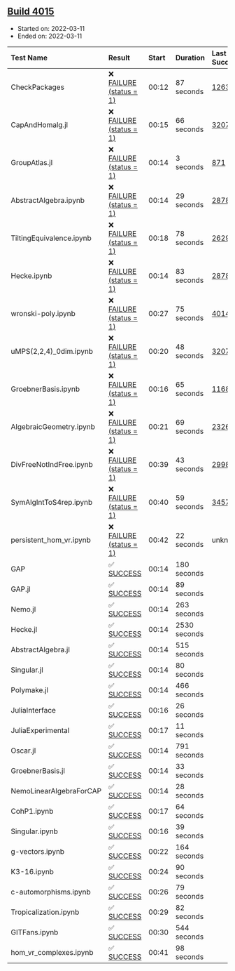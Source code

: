 ## [Build 4015](https://oscarci.mathematik.uni-kl.de/job/oscar-stable/4015/)

* Started on: 2022-03-11
* Ended on: 2022-03-11

| Test Name    | Result | Start | Duration | Last Success | First Failure |
|:-------------|:-------|:------|:---------|:-------------|:--------------|
| CheckPackages | ❌ [FAILURE (status = 1)](https://oscarci.mathematik.uni-kl.de/job/oscar-stable/4015/artifact/logs/build-4015/CheckPackages.log) | 00:12 | 87 seconds | [1263](https://oscarci.mathematik.uni-kl.de/job/oscar-stable/1263/) | [1264](https://oscarci.mathematik.uni-kl.de/job/oscar-stable/1264/) |
| CapAndHomalg.jl | ❌ [FAILURE (status = 1)](https://oscarci.mathematik.uni-kl.de/job/oscar-stable/4015/artifact/logs/build-4015/CapAndHomalg.jl.log) | 00:15 | 66 seconds | [3207](https://oscarci.mathematik.uni-kl.de/job/oscar-stable/3207/) | [3208](https://oscarci.mathematik.uni-kl.de/job/oscar-stable/3208/) |
| GroupAtlas.jl | ❌ [FAILURE (status = 1)](https://oscarci.mathematik.uni-kl.de/job/oscar-stable/4015/artifact/logs/build-4015/GroupAtlas.jl.log) | 00:14 | 3 seconds | [871](https://oscarci.mathematik.uni-kl.de/job/oscar-stable/871/) | [872](https://oscarci.mathematik.uni-kl.de/job/oscar-stable/872/) |
| AbstractAlgebra.ipynb | ❌ [FAILURE (status = 1)](https://oscarci.mathematik.uni-kl.de/job/oscar-stable/4015/artifact/logs/build-4015/AbstractAlgebra.ipynb.log) | 00:14 | 29 seconds | [2878](https://oscarci.mathematik.uni-kl.de/job/oscar-stable/2878/) | [2879](https://oscarci.mathematik.uni-kl.de/job/oscar-stable/2879/) |
| TiltingEquivalence.ipynb | ❌ [FAILURE (status = 1)](https://oscarci.mathematik.uni-kl.de/job/oscar-stable/4015/artifact/logs/build-4015/TiltingEquivalence.ipynb.log) | 00:18 | 78 seconds | [2629](https://oscarci.mathematik.uni-kl.de/job/oscar-stable/2629/) | [2630](https://oscarci.mathematik.uni-kl.de/job/oscar-stable/2630/) |
| Hecke.ipynb | ❌ [FAILURE (status = 1)](https://oscarci.mathematik.uni-kl.de/job/oscar-stable/4015/artifact/logs/build-4015/Hecke.ipynb.log) | 00:14 | 83 seconds | [2878](https://oscarci.mathematik.uni-kl.de/job/oscar-stable/2878/) | [2879](https://oscarci.mathematik.uni-kl.de/job/oscar-stable/2879/) |
| wronski-poly.ipynb | ❌ [FAILURE (status = 1)](https://oscarci.mathematik.uni-kl.de/job/oscar-stable/4015/artifact/logs/build-4015/wronski-poly.ipynb.log) | 00:27 | 75 seconds | [4014](https://oscarci.mathematik.uni-kl.de/job/oscar-stable/4014/) | [4015](https://oscarci.mathematik.uni-kl.de/job/oscar-stable/4015/) |
| uMPS(2,2,4)_0dim.ipynb | ❌ [FAILURE (status = 1)](https://oscarci.mathematik.uni-kl.de/job/oscar-stable/4015/artifact/logs/build-4015/uMPS-2-2-4-_0dim.ipynb.log) | 00:20 | 48 seconds | [3207](https://oscarci.mathematik.uni-kl.de/job/oscar-stable/3207/) | [3208](https://oscarci.mathematik.uni-kl.de/job/oscar-stable/3208/) |
| GroebnerBasis.ipynb | ❌ [FAILURE (status = 1)](https://oscarci.mathematik.uni-kl.de/job/oscar-stable/4015/artifact/logs/build-4015/GroebnerBasis.ipynb.log) | 00:16 | 65 seconds | [1168](https://oscarci.mathematik.uni-kl.de/job/oscar-stable/1168/) | [1169](https://oscarci.mathematik.uni-kl.de/job/oscar-stable/1169/) |
| AlgebraicGeometry.ipynb | ❌ [FAILURE (status = 1)](https://oscarci.mathematik.uni-kl.de/job/oscar-stable/4015/artifact/logs/build-4015/AlgebraicGeometry.ipynb.log) | 00:21 | 69 seconds | [2326](https://oscarci.mathematik.uni-kl.de/job/oscar-stable/2326/) | [2327](https://oscarci.mathematik.uni-kl.de/job/oscar-stable/2327/) |
| DivFreeNotIndFree.ipynb | ❌ [FAILURE (status = 1)](https://oscarci.mathematik.uni-kl.de/job/oscar-stable/4015/artifact/logs/build-4015/DivFreeNotIndFree.ipynb.log) | 00:39 | 43 seconds | [2998](https://oscarci.mathematik.uni-kl.de/job/oscar-stable/2998/) | [2999](https://oscarci.mathematik.uni-kl.de/job/oscar-stable/2999/) |
| SymAlgIntToS4rep.ipynb | ❌ [FAILURE (status = 1)](https://oscarci.mathematik.uni-kl.de/job/oscar-stable/4015/artifact/logs/build-4015/SymAlgIntToS4rep.ipynb.log) | 00:40 | 59 seconds | [3457](https://oscarci.mathematik.uni-kl.de/job/oscar-stable/3457/) | [3458](https://oscarci.mathematik.uni-kl.de/job/oscar-stable/3458/) |
| persistent_hom_vr.ipynb | ❌ [FAILURE (status = 1)](https://oscarci.mathematik.uni-kl.de/job/oscar-stable/4015/artifact/logs/build-4015/persistent_hom_vr.ipynb.log) | 00:42 | 22 seconds | unknown | unknown |
| GAP | ✅ [SUCCESS](https://oscarci.mathematik.uni-kl.de/job/oscar-stable/4015/artifact/logs/build-4015/GAP.log) | 00:14 | 180 seconds |  |  |
| GAP.jl | ✅ [SUCCESS](https://oscarci.mathematik.uni-kl.de/job/oscar-stable/4015/artifact/logs/build-4015/GAP.jl.log) | 00:14 | 89 seconds |  |  |
| Nemo.jl | ✅ [SUCCESS](https://oscarci.mathematik.uni-kl.de/job/oscar-stable/4015/artifact/logs/build-4015/Nemo.jl.log) | 00:14 | 263 seconds |  |  |
| Hecke.jl | ✅ [SUCCESS](https://oscarci.mathematik.uni-kl.de/job/oscar-stable/4015/artifact/logs/build-4015/Hecke.jl.log) | 00:14 | 2530 seconds |  |  |
| AbstractAlgebra.jl | ✅ [SUCCESS](https://oscarci.mathematik.uni-kl.de/job/oscar-stable/4015/artifact/logs/build-4015/AbstractAlgebra.jl.log) | 00:14 | 515 seconds |  |  |
| Singular.jl | ✅ [SUCCESS](https://oscarci.mathematik.uni-kl.de/job/oscar-stable/4015/artifact/logs/build-4015/Singular.jl.log) | 00:14 | 80 seconds |  |  |
| Polymake.jl | ✅ [SUCCESS](https://oscarci.mathematik.uni-kl.de/job/oscar-stable/4015/artifact/logs/build-4015/Polymake.jl.log) | 00:14 | 466 seconds |  |  |
| JuliaInterface | ✅ [SUCCESS](https://oscarci.mathematik.uni-kl.de/job/oscar-stable/4015/artifact/logs/build-4015/JuliaInterface.log) | 00:16 | 26 seconds |  |  |
| JuliaExperimental | ✅ [SUCCESS](https://oscarci.mathematik.uni-kl.de/job/oscar-stable/4015/artifact/logs/build-4015/JuliaExperimental.log) | 00:17 | 11 seconds |  |  |
| Oscar.jl | ✅ [SUCCESS](https://oscarci.mathematik.uni-kl.de/job/oscar-stable/4015/artifact/logs/build-4015/Oscar.jl.log) | 00:14 | 791 seconds |  |  |
| GroebnerBasis.jl | ✅ [SUCCESS](https://oscarci.mathematik.uni-kl.de/job/oscar-stable/4015/artifact/logs/build-4015/GroebnerBasis.jl.log) | 00:14 | 33 seconds |  |  |
| NemoLinearAlgebraForCAP | ✅ [SUCCESS](https://oscarci.mathematik.uni-kl.de/job/oscar-stable/4015/artifact/logs/build-4015/NemoLinearAlgebraForCAP.log) | 00:14 | 28 seconds |  |  |
| CohP1.ipynb | ✅ [SUCCESS](https://oscarci.mathematik.uni-kl.de/job/oscar-stable/4015/artifact/logs/build-4015/CohP1.ipynb.log) | 00:17 | 64 seconds |  |  |
| Singular.ipynb | ✅ [SUCCESS](https://oscarci.mathematik.uni-kl.de/job/oscar-stable/4015/artifact/logs/build-4015/Singular.ipynb.log) | 00:16 | 39 seconds |  |  |
| g-vectors.ipynb | ✅ [SUCCESS](https://oscarci.mathematik.uni-kl.de/job/oscar-stable/4015/artifact/logs/build-4015/g-vectors.ipynb.log) | 00:22 | 164 seconds |  |  |
| K3-16.ipynb | ✅ [SUCCESS](https://oscarci.mathematik.uni-kl.de/job/oscar-stable/4015/artifact/logs/build-4015/K3-16.ipynb.log) | 00:24 | 90 seconds |  |  |
| c-automorphisms.ipynb | ✅ [SUCCESS](https://oscarci.mathematik.uni-kl.de/job/oscar-stable/4015/artifact/logs/build-4015/c-automorphisms.ipynb.log) | 00:26 | 79 seconds |  |  |
| Tropicalization.ipynb | ✅ [SUCCESS](https://oscarci.mathematik.uni-kl.de/job/oscar-stable/4015/artifact/logs/build-4015/Tropicalization.ipynb.log) | 00:29 | 82 seconds |  |  |
| GITFans.ipynb | ✅ [SUCCESS](https://oscarci.mathematik.uni-kl.de/job/oscar-stable/4015/artifact/logs/build-4015/GITFans.ipynb.log) | 00:30 | 544 seconds |  |  |
| hom_vr_complexes.ipynb | ✅ [SUCCESS](https://oscarci.mathematik.uni-kl.de/job/oscar-stable/4015/artifact/logs/build-4015/hom_vr_complexes.ipynb.log) | 00:41 | 98 seconds |  |  |
